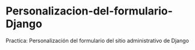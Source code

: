 # Personalizacion-del-formulario-Django
Practica: Personalización del formulario del sitio administrativo de Django
